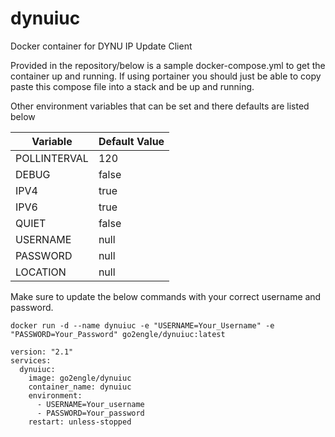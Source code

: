 # dynuiuc
Docker container for DYNU IP Update Client

Provided in the repository/below is a sample docker-compose.yml to get the container up and running. If using portainer you should just be able to copy paste this compose file into a stack and be up and running.

Other environment variables that can be set and there defaults are listed below

| Variable  | Default Value  |
|---|---|
| POLLINTERVAL  | 120  |
| DEBUG  | false  |
| IPV4  | true  |
| IPV6  | true  |
| QUIET  | false  |
| USERNAME | null |
| PASSWORD | null |
| LOCATION | null |

Make sure to update the below commands with your correct username and password.

`docker run -d --name dynuiuc -e "USERNAME=Your_Username" -e "PASSWORD=Your_Password" go2engle/dynuiuc:latest`

```
version: "2.1"
services:
  dynuiuc:
    image: go2engle/dynuiuc
    container_name: dynuiuc
    environment:
      - USERNAME=Your_username
      - PASSWORD=Your_password
    restart: unless-stopped
 ```
